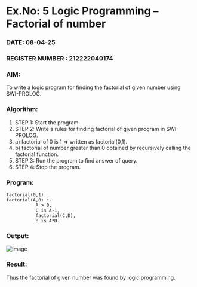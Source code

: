 # Ex.No: 5   Logic Programming – Factorial of number   
### DATE: 08-04-25                                                                         
### REGISTER NUMBER : 212222040174
### AIM: 
To  write  a logic program for finding the factorial of given number using SWI-PROLOG. 
### Algorithm:
1. STEP 1: Start the program
2. STEP 2:  Write a rules for finding factorial of given program in SWI-PROLOG.
3.   a)	factorial of 0 is 1 => written as factorial(0,1).
4.   b)	factorial of number greater than 0 obtained by recursively calling the factorial    function.
5. STEP 3: Run the program  to find answer of  query.
6. STEP 4: Stop the program.

### Program:
```
factorial(0,1).
factorial(A,B) :-  
           A > 0, 
           C is A-1,
           factorial(C,D),
           B is A*D.

```
### Output:

![image](https://github.com/user-attachments/assets/9e0ab53e-51d1-467c-884c-9a844482b480)


### Result:
Thus the factorial of given number was found by logic programming. 

